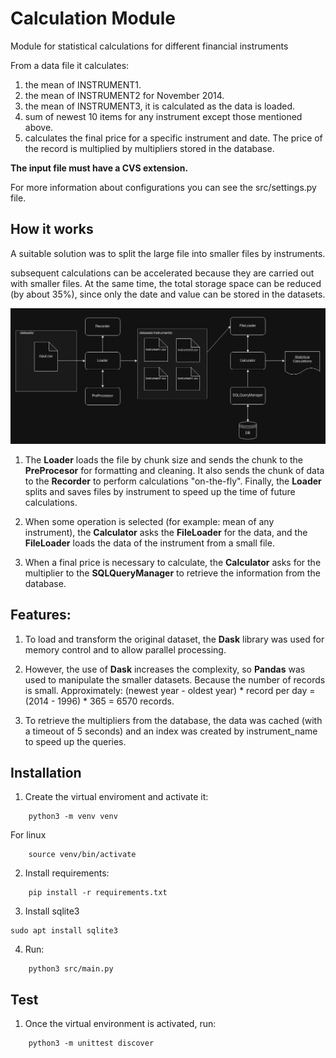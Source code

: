 # Calculation Module

Module for statistical calculations for different financial instruments

From a data file it calculates:
1. the mean of INSTRUMENT1.
2. the mean of INSTRUMENT2 for November 2014.
3. the mean of INSTRUMENT3, it is calculated as the data is loaded.
4. sum of newest 10 items for any instrument except those mentioned above. 
5. calculates the final price for a specific instrument and date. The price of the record is multiplied by multipliers stored in the database.


**The input file must have a CVS extension.** 

For more information about configurations you can see the src/settings.py file.


## How it works
A suitable solution was to split the large file into smaller files by instruments.

subsequent calculations can be accelerated because they are carried out with smaller files. At the same time, the total storage space can be reduced (by about 35%), since only the date and value can be stored in the datasets.

![Schema](schema.png)

1. The **Loader** loads the file by chunk size and sends the chunk to the **PreProcesor** for formatting and cleaning. It also sends the chunk of data to the **Recorder** to perform calculations "on-the-fly".
Finally, the **Loader** splits and saves files by instrument to speed up the time of future calculations.

2. When some operation is selected (for example: mean of any instrument), the **Calculator** asks the **FileLoader** for the data, and the **FileLoader** loads the data of the instrument from a small file.

3. When a final price is necessary to calculate, the **Calculator** asks for the multiplier to the **SQLQueryManager** to retrieve the information from the database.

## Features:

1. To load and transform the original dataset, the **Dask** library was used for memory control and to allow parallel processing.

2. However, the use of **Dask** increases the complexity, so **Pandas** was used to manipulate the smaller datasets. Because the number of records is small. Approximately:
(newest year - oldest year) * record per day = (2014 - 1996) * 365 = 6570 records.

3. To retrieve the multipliers from the database, the data was cached (with a timeout of 5 seconds) and an index was created by instrument_name to speed up the queries.

## Installation
1. Create the virtual enviroment and activate it:
```
    python3 -m venv venv
```
For linux
```
    source venv/bin/activate
```
2. Install requirements:
```
    pip install -r requirements.txt
```
3. Install sqlite3
```
sudo apt install sqlite3
```
4. Run:
```
    python3 src/main.py
```

## Test
1. Once the virtual environment is activated, run:
```
    python3 -m unittest discover
```
